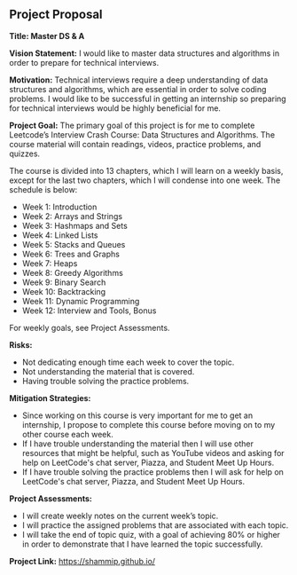 ## Project Proposal ##

**Title: Master DS & A**

**Vision Statement:** I would like to master data structures and algorithms in order to prepare for technical interviews.

**Motivation:** Technical interviews require a deep understanding of data structures and algorithms, which are essential in order to solve coding problems. I would like to be successful in getting an internship so preparing for technical interviews would be highly beneficial for me.

**Project Goal:** The primary goal of this project is for me to complete Leetcode’s Interview Crash Course: Data Structures and Algorithms. The course material will contain readings, videos, practice problems, and quizzes.

The course is divided into 13 chapters, which I will learn on a weekly basis, except for the last two chapters, which I will condense into one week. The schedule is below:

* Week 1: Introduction
* Week 2: Arrays and Strings
* Week 3: Hashmaps and Sets
* Week 4: Linked Lists
* Week 5: Stacks and Queues
* Week 6: Trees and Graphs
* Week 7: Heaps
* Week 8: Greedy Algorithms
* Week 9: Binary Search
* Week 10: Backtracking
* Week 11: Dynamic Programming
* Week 12: Interview and Tools, Bonus

For weekly goals, see Project Assessments. 

**Risks:**
* Not dedicating enough time each week to cover the topic.
* Not understanding the material that is covered.
* Having trouble solving the practice problems.

**Mitigation Strategies:**
* Since working on this course is very important for me to get an internship, I propose to complete this course before moving on to my other course each week.
* If I have trouble understanding the material then I will use other resources that might be helpful, such as YouTube videos and asking for help on LeetCode's chat server, Piazza, and Student Meet Up Hours. 
* If I have trouble solving the practice problems then I will ask for help on LeetCode's chat server, Piazza, and Student Meet Up Hours.

**Project Assessments:**
* I will create weekly notes on the current week’s topic.
* I will practice the assigned problems that are associated with each topic.
* I will take the end of topic quiz, with a goal of achieving 80% or higher in order to demonstrate that I have learned the topic successfully.

**Project Link:** https://shammip.github.io/
